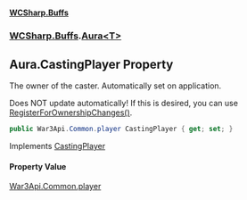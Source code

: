 #### [WCSharp.Buffs](index.md 'index')
### [WCSharp.Buffs](WCSharp.Buffs.md 'WCSharp.Buffs').[Aura&lt;T&gt;](WCSharp.Buffs.Aura_T_.md 'WCSharp.Buffs.Aura<T>')

## Aura<T>.CastingPlayer Property

The owner of the caster. Automatically set on application.  
  
Does NOT update automatically! If this is desired, you can use [RegisterForOwnershipChanges()](WCSharp.Buffs.BuffSystem.RegisterForOwnershipChanges().md 'WCSharp.Buffs.BuffSystem.RegisterForOwnershipChanges()').

```csharp
public War3Api.Common.player CastingPlayer { get; set; }
```

Implements [CastingPlayer](WCSharp.Buffs.IAura.CastingPlayer.md 'WCSharp.Buffs.IAura.CastingPlayer')

#### Property Value
[War3Api.Common.player](https://docs.microsoft.com/en-us/dotnet/api/War3Api.Common.player 'War3Api.Common.player')